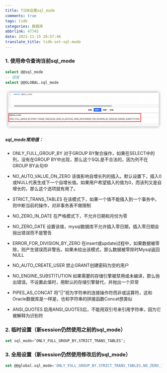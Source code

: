 ```yaml
---
title: TIDB设置sql_mode
comments: true
tags: tidb
categories: 数据库
abbrlink: 47745
date: 2021-11-15 20:57:46
translate_title: tidb-set-sql-mode
---
```

### 1. 使用命令查询当前sql_mode
```sql
select @@sql_mode
-- 或者
select @@GLOBAL.sql_mode
```
![sql_mode](./sql-model/1.png)

##### sql_mode常用值：
- ONLY_FULL_GROUP_BY
  对于GROUP BY聚合操作，如果在SELECT中的列，没有在GROUP BY中出现，那么这个SQL是不合法的，因为列不在GROUP BY从句中
  
- NO_AUTO_VALUE_ON_ZERO
  该值影响自增长列的插入。默认设置下，插入0或NULL代表生成下一个自增长值。如果用户希望插入的值为0，而该列又是自增长的，那么这个选项就有用了。

- STRICT_TRANS_TABLES 
  在该模式下，如果一个值不能插入到一个事务中，则中断当前的操作，对非事务表不做限制

- NO_ZERO_IN_DATE 
  在严格模式下，不允许日期和月份为零

- NO_ZERO_DATE 
  设置该值，mysql数据库不允许插入零日期，插入零日期会抛出错误而不是警告

- ERROR_FOR_DIVISION_BY_ZERO 
  在insert或update过程中，如果数据被零除，则产生错误而非警告。如果未给出该模式，那么数据被零除时Mysql返回NULL

- NO_AUTO_CREATE_USER 
  禁止GRANT创建密码为空的用户

- NO_ENGINE_SUBSTITUTION 
  如果需要的存储引擎被禁用或未编译，那么抛出错误。不设置此值时，用默认的存储引擎替代，并抛出一个异常

- PIPES_AS_CONCAT 
  将"||"视为字符串的连接操作符而非或运算符，这和Oracle数据库是一样是，也和字符串的拼接函数Concat想类似

- ANSI_QUOTES 
  启用ANSI_QUOTES后，不能用双引号来引用字符串，因为它被解释为识别符
  
### 2. 临时设置（新session仍然使用之前的sql_mode）
```sql
set sql_mode=‘ONLY_FULL_GROUP_BY,STRICT_TRANS_TABLES’;
```

### 3. 全局设置（新session仍然使用修改后的sql_mode）
```sql
set @@global.sql_mode='ONLY_FULL_GROUP_BY,STRICT_TRANS_TABLES,NO_ZERO_IN_DATE‘；
```